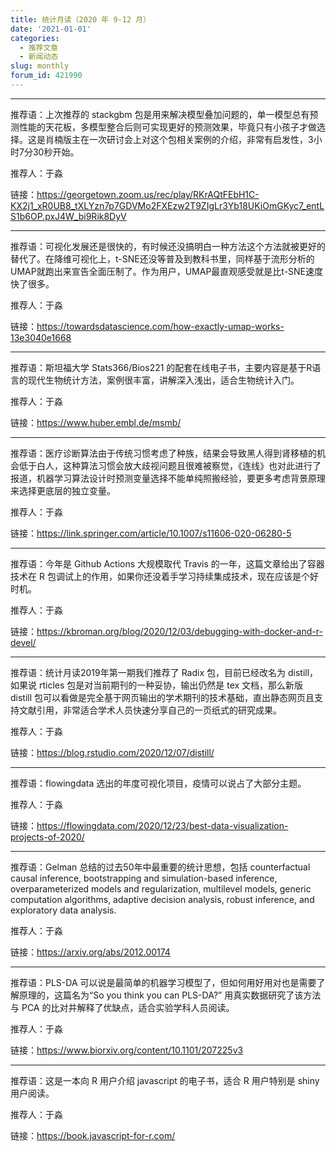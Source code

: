 ```yaml
---
title: 统计月读（2020 年 9-12 月）
date: '2021-01-01'
categories:
  - 推荐文章
  - 新闻动态
slug: monthly
forum_id: 421990
---
```


---

推荐语：上次推荐的 stackgbm 包是用来解决模型叠加问题的，单一模型总有预测性能的天花板，多模型整合后则可实现更好的预测效果，毕竟只有小孩子才做选择。这是肖楠版主在一次研讨会上对这个包相关案例的介绍，非常有启发性，3小时7分30秒开始。

推荐人：于淼

链接：https://georgetown.zoom.us/rec/play/RKrAQtFEbH1C-KX2j1_xR0UB8_tXLYzn7p7GDVMo2FXEzw2T9ZIgLr3Yb18UKiOmGKyc7_entLS1b6OP.pxJ4W_bi9Rik8DyV

---

推荐语：可视化发展还是很快的，有时候还没搞明白一种方法这个方法就被更好的替代了。在降维可视化上，t-SNE还没等普及到教科书里，同样基于流形分析的UMAP就跑出来宣告全面压制了。作为用户，UMAP最直观感受就是比t-SNE速度快了很多。

推荐人：于淼

链接：https://towardsdatascience.com/how-exactly-umap-works-13e3040e1668

---

推荐语：斯坦福大学 Stats366/Bios221 的配套在线电子书，主要内容是基于R语言的现代生物统计方法，案例很丰富，讲解深入浅出，适合生物统计入门。

推荐人：于淼

链接：https://www.huber.embl.de/msmb/

---

推荐语：医疗诊断算法由于传统习惯考虑了种族，结果会导致黑人得到肾移植的机会低于白人，这种算法习惯会放大歧视问题且很难被察觉，《连线》也对此进行了报道，机器学习算法设计时预测变量选择不能单纯照搬经验，要更多考虑背景原理来选择更底层的独立变量。

推荐人：于淼

链接：https://link.springer.com/article/10.1007/s11606-020-06280-5

---

推荐语：今年是 Github Actions 大规模取代 Travis 的一年，这篇文章给出了容器技术在 R 包调试上的作用，如果你还没着手学习持续集成技术，现在应该是个好时机。

推荐人：于淼

链接：https://kbroman.org/blog/2020/12/03/debugging-with-docker-and-r-devel/

---

推荐语：统计月读2019年第一期我们推荐了 Radix 包，目前已经改名为 distill，如果说 rticles 包是对当前期刊的一种妥协，输出仍然是 tex 文档，那么新版 distill 包可以看做是完全基于网页输出的学术期刊的技术基础，直出静态网页且支持文献引用，非常适合学术人员快速分享自己的一页纸式的研究成果。

推荐人：于淼

链接：https://blog.rstudio.com/2020/12/07/distill/

---

推荐语：flowingdata 选出的年度可视化项目，疫情可以说占了大部分主题。

推荐人：于淼

链接：https://flowingdata.com/2020/12/23/best-data-visualization-projects-of-2020/

---

推荐语：Gelman 总结的过去50年中最重要的统计思想，包括 counterfactual causal inference, bootstrapping and simulation-based inference, overparameterized models and regularization, multilevel models, generic computation algorithms, adaptive decision analysis, robust inference, and exploratory data analysis.

推荐人：于淼

链接：https://arxiv.org/abs/2012.00174

---

推荐语：PLS-DA 可以说是最简单的机器学习模型了，但如何用好用对也是需要了解原理的，这篇名为“So you think you can PLS-DA?” 用真实数据研究了该方法与 PCA 的比对并解释了优缺点，适合实验学科人员阅读。

推荐人：于淼

链接：https://www.biorxiv.org/content/10.1101/207225v3

---

推荐语：这是一本向 R 用户介绍 javascript 的电子书，适合 R 用户特别是 shiny 用户阅读。

推荐人：于淼

链接：https://book.javascript-for-r.com/
